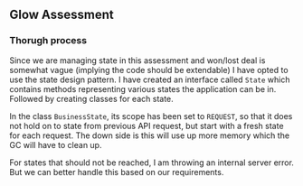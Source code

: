 ## Glow Assessment

### Thorugh process

Since we are managing state in this assessment and won/lost deal is somewhat vague (implying the code should be extendable) I have opted to use the state design pattern. I have created an interface called `State` which contains methods representing various states the application can be in. Followed by creating classes for each state.

In the class `BusinessState`, its scope has been set to `REQUEST`, so that it does not hold on to state from previous API request, but start with a fresh state for each request. The down side is this will use up more memory which the GC will have to clean up.

For states that should not be reached, I am throwing an internal server error. But we can better handle this based on our requirements.
